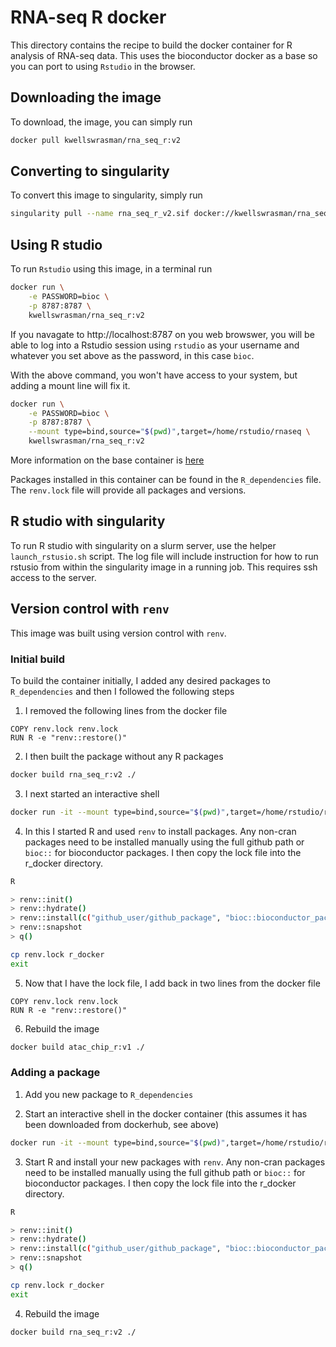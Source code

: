 # RNA-seq R docker

This directory contains the recipe to build the docker container for R analysis of RNA-seq data. This uses the bioconductor docker as a base so you can port to using `Rstudio` in the browser.

## Downloading the image
To download, the image, you can simply run

```bash
docker pull kwellswrasman/rna_seq_r:v2
```

## Converting to singularity

To convert this image to singularity, simply run
```bash
singularity pull --name rna_seq_r_v2.sif docker://kwellswrasman/rna_seq_r:v2
```

## Using R studio

To run `Rstudio` using this image, in a terminal run

```bash
docker run \
	-e PASSWORD=bioc \
	-p 8787:8787 \
	kwellswrasman/rna_seq_r:v2
```

If you navagate to http://localhost:8787 on you web browswer, you will be able to log into a Rstudio session using `rstudio` as your username and whatever you set above as the password, in this case `bioc`.

With the above command, you won't have access to your system, but adding a mount line will fix it.

```bash
docker run \
	-e PASSWORD=bioc \
	-p 8787:8787 \
	--mount type=bind,source="$(pwd)",target=/home/rstudio/rnaseq \
	kwellswrasman/rna_seq_r:v2
```

More information on the base container is [here](https://bioconductor.org/help/docker/)

Packages installed in this container can be found in the `R_dependencies` file. The `renv.lock` file will provide all packages and versions.

## R studio with singularity
To run R studio with singularity on a slurm server, use the helper `launch_rstusio.sh` script. The log file will include instruction for how to run rstusio from within the singularity image in a running job. This requires ssh access to the server.

## Version control with `renv`
This image was built using version control with `renv`. 

### Initial build
To build the container initially, I added any desired packages to `R_dependencies` and then I followed the following steps

1. I removed the following lines from the docker file

```
COPY renv.lock renv.lock
RUN R -e "renv::restore()"
```

2. I then built the package without any R packages
```bash
docker build rna_seq_r:v2 ./
```

3. I next started an interactive shell

```bash
docker run -it --mount type=bind,source="$(pwd)",target=/home/rstudio/r_docker rna_seq_r:v2 sh
```

4. In this I started R and used `renv` to install packages. Any non-cran packages need to be installed manually using the full github path or `bioc::` for bioconductor packages. I then copy the lock file into the r_docker directory.

```bash
R

> renv::init()
> renv::hydrate()
> renv::install(c("github_user/github_package", "bioc::bioconductor_package"))
> renv::snapshot
> q()

cp renv.lock r_docker
exit
```

5. Now that I have the lock file, I add back in two lines from the docker file
```
COPY renv.lock renv.lock
RUN R -e "renv::restore()"
```

6. Rebuild the image
```bash
docker build atac_chip_r:v1 ./
```

### Adding a package

1. Add you new package to `R_dependencies`

2. Start an interactive shell in the docker container (this assumes it has been downloaded from dockerhub, see above)

```bash
docker run -it --mount type=bind,source="$(pwd)",target=/home/rstudio/r_docker rna_seq_r:v2 sh
```

3. Start R and install your new packages with `renv`. Any non-cran packages need to be installed manually using the full github path or `bioc::` for bioconductor packages. I then copy the lock file into the r_docker directory.

```bash
R

> renv::init()
> renv::hydrate()
> renv::install(c("github_user/github_package", "bioc::bioconductor_package"))
> renv::snapshot
> q()

cp renv.lock r_docker
exit
```

4. Rebuild the image
```bash
docker build rna_seq_r:v2 ./
```